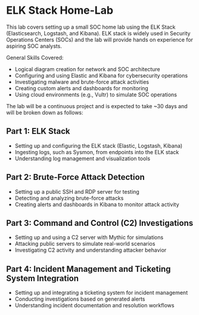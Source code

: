 # ELK Stack Home-Lab

This lab covers setting up a small SOC home lab using the ELK Stack (Elasticsearch, Logstash, and Kibana). ELK stack is widely used in Security Operations Centers (SOCs) and the lab will provide hands on experience for aspiring SOC analysts.

General Skills Covered:

- Logical diagram creation for network and SOC architecture
- Configuring and using Elastic and Kibana for cybersecurity operations
- Investigating malware and brute-force attack activities
- Creating custom alerts and dashboards for monitoring
- Using cloud environments (e.g., Vultr) to simulate SOC operations

The lab will be a continuous project and is expected to take ~30 days and will be broken down as follows:

<h2>Part 1: ELK Stack</h2>

- Setting up and configuring the ELK stack (Elastic, Logstash, Kibana)
- Ingesting logs, such as Sysmon, from endpoints into the ELK stack
- Understanding log management and visualization tools

<h2>Part 2: Brute-Force Attack Detection</h2>

- Setting up a public SSH and RDP server for testing
- Detecting and analyzing brute-force attacks
- Creating alerts and dashboards in Kibana to monitor attack activity

<h2>Part 3: Command and Control (C2) Investigations</h2>

- Setting up and using a C2 server with Mythic for simulations
- Attacking public servers to simulate real-world scenarios
- Investigating C2 activity and understanding attacker behavior

<h2>Part 4: Incident Management and Ticketing System Integration</h2>

- Setting up and integrating a ticketing system for incident management
- Conducting investigations based on generated alerts
- Understanding incident documentation and resolution workflows
